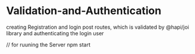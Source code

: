 # Validation-and-Authentication
creating Registration and login post routes, which is validated by @hapi/joi library and  authenticating the login user

// for ruuning the Server
npm start
 
